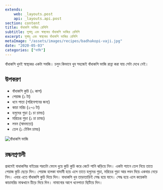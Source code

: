 ```yaml
---
extends:
    web: _layouts.post
    api: _layouts.api.post
section: content
title: বাঁধাকপি ভাজির রেসিপি
subtitle: সুস্বাদু এবং স্বাস্থ্যকর বাঁধাকপি ভাজির রেসিপি
excerpt: সুস্বাদু এবং স্বাস্থ্যকর বাঁধাকপি ভাজির রেসিপি
metaImage: "/assets/images/recipes/badhakopi-vaji.jpg"
date: "2020-05-03"
categories: ["ভাজি"]
---
```


বাঁধাকপি খুবই স্বাস্থ্যকর একটা সবজি। চলুন কিভাবে খুব সহজেই বাঁধাকপি ভাজি রান্না করা যায় সেটা দেখে নেই।

## উপকরণ

- বাঁধাকপি কুচি (২ কাপ)
- পেয়াজ (১ টা)
- ধনে পাতা (পরিবেশনের জন্য)
- কাচা মরিচ (২-৩ টা)
- হলুদের গুড়া (১ চা চামচ)
- মরিচের গুড়া (১ চা চামচ)
- লবন (স্বাদমতো)
- তেল (১ টেবিল চামচ)

![বাঁধাকপি ভাজি](/assets/images/recipes/badhakopi-vaji.jpg)

## রন্ধনপ্রণালী

প্রথমেই বাধাকপির বাইরের পরতটা ফেলে ধুয়ে কুচি কুচি করে কেটে পানি ঝড়িয়ে নিন। একটা প্যানে তেল নিয়ে তাতে
পেয়াজ কুচি ছেড়ে দিন। পেয়াজ হালকা বাদামী হয়ে এলে তাতে হলুদের গুড়া, মরিচের গুড়া আর লবন দিয়ে একবার
নেড়ে নিন। এবার এতে বাঁধাকপি কুচি দিয়ে দিন। বাধাকপি খুব তাড়াতাড়িই সেদ্ধ হয়ে যাবে। সেদ্ধ হয়ে এলে কয়েকটা
কাচামরিচ মাঝখানে চীড়ে দিয়ে দিন। নামানোর আগে ধনেপাতা ছিটিয়ে দিন।
